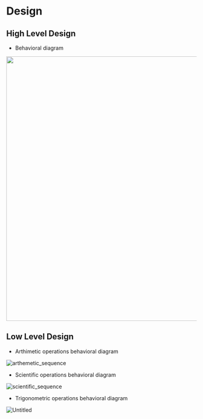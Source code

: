 # Design

## High Level Design 


- Behavioral diagram

<kbd> <img src="https://user-images.githubusercontent.com/36398260/114337727-49fe2680-9b6f-11eb-9471-2fe03dba9259.jpg" width="700" height="700"   /> </kbd>




## Low Level Design 

- Arthimetic operations behavioral diagram


![arthemetic_sequence](https://user-images.githubusercontent.com/36398260/114346929-d31e5900-9b81-11eb-8588-0957d6275a13.png)



- Scientific operations behavioral diagram

![scientific_sequence](https://user-images.githubusercontent.com/36398260/114346702-83d82880-9b81-11eb-89c9-3e607de7fe24.png)


- Trigonometric operations behavioral diagram


![Untitled](https://user-images.githubusercontent.com/36398260/114346648-70c55880-9b81-11eb-87d0-772bee521388.png)


